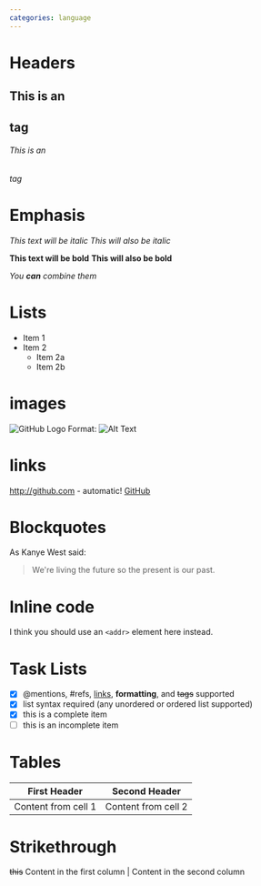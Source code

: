 ```yaml
---
categories: language 
---
```

# Headers
## This is an <h2> tag
###### This is an <h6> tag

# Emphasis
*This text will be italic*
_This will also be italic_

**This text will be bold**
__This will also be bold__

_You **can** combine them_

# Lists
* Item 1
* Item 2
  * Item 2a
  * Item 2b
  
# images
![GitHub Logo](/images/logo.png)
Format: ![Alt Text](url)
# links
http://github.com - automatic!
[GitHub](http://github.com)

# Blockquotes
As Kanye West said:

> We're living the future so
> the present is our past.
# Inline code
I think you should use an
`<addr>` element here instead.
# Task Lists
- [x] @mentions, #refs, [links](), **formatting**, and <del>tags</del> supported
- [x] list syntax required (any unordered or ordered list supported)
- [x] this is a complete item
- [ ] this is an incomplete item

# Tables
First Header | Second Header
------------ | -------------
Content from cell 1 | Content from cell 2

# Strikethrough
~~this~~
Content in the first column | Content in the second column
